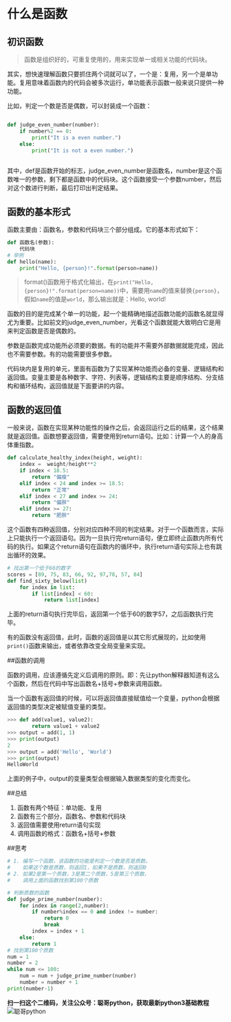 # 什么是函数

## 初识函数

>函数是组织好的，可重复使用的，用来实现单一或相关功能的代码块。

其实，想快速理解函数只要抓住两个词就可以了，一个是：复用，另一个是单功能。复用意味着函数内的代码会被多次运行，单功能表示函数一般来说只提供一种功能。

比如，判定一个数是否是偶数，可以封装成一个函数：
```python

def judge_even_number(number):
    if number%2 == 0:
        print("It is a even number.")
    else:
        print("It is not a even number.")
        
```
其中，def是函数开始的标志，judge_even_number是函数名，number是这个函数唯一的参数，剩下都是函数中的代码块。这个函数接受一个参数number，然后对这个数进行判断，最后打印出判定结果。

## 函数的基本形式
函数主要由：函数名，参数和代码块三个部分组成。它的基本形式如下：
```python
def 函数名(参数):
    代码块
# 举例
def hello(name):
    print("Hello, {person}!".format(person=name))
```
> format()函数用于格式化输出，在`print("Hello, {person}!".format(person=name))`中，需要用`name`的值来替换`{person}`，假如`name`的值是`world`，那么输出就是：Hello, world!

函数的目的是完成某个单一的功能，起一个能精确地描述函数功能的函数名就显得尤为重要。比如前文的judge_even_number，光看这个函数就能大致明白它是用来判定函数是否是偶数的。

参数是函数完成功能所必须要的数据。有的功能并不需要外部数据就能完成，因此也不需要参数。有的功能需要很多参数。

代码块内是复用的单元，里面有函数为了实现某种功能而必备的变量、逻辑结构和返回值。变量主要是各种数字、字符、列表等，逻辑结构主要是顺序结构、分支结构和循环结构，返回值就是下面要讲的内容。

## 函数的返回值

一般来说，函数在实现某种功能性的操作之后，会返回运行之后的结果，这个结果就是返回值。函数想要返回值，需要使用到return语句。比如：计算一个人的身高体重指数。
```python
def calculate_healthy_index(height, weight):
    index =  weight/height**2
    if index < 18.5:
        return "偏瘦"
    elif index < 24 and index >= 18.5:
        return "正常"
    elif index < 27 and index >= 24:
        return "偏胖"
    elif index >= 27:
        return "肥胖"
```
这个函数有四种返回值，分别对应四种不同的判定结果。对于一个函数而言，实际上只能执行一个返回语句。因为一旦执行完return语句，便立即终止函数内所有代码的执行。如果这个return语句在函数内的循环中，执行return语句实际上也有跳出循环的效果。

```python
# 找出第一个低于60的数字
scores = [89, 75, 83, 66, 92, 97,78, 57, 84]
def find_sixty_below(list)
    for index in list:
        if list[index] < 60:
            return list[index]
```
上面的return语句执行完毕后，返回第一个低于60的数字57，之后函数执行完毕。

有的函数没有返回值，此时，函数的返回值是以其它形式展现的，比如使用`print()`函数来输出，或者依靠改变全局变量来实现。

##函数的调用

函数的调用，应该遵循先定义后调用的原则。即：先让python解释器知道有这么个函数，然后在代码中写出函数名+括号+参数来调用函数。

当一个函数有返回值的时候，可以将返回值直接赋值给一个变量，python会根据返回值的类型决定被赋值变量的类型。

```python
>>> def add(value1, value2):
        return value1 + value2
>>> output = add(1, 1)
>>> print(output)
2
>>> output = add('Hello', 'World')
>>> print(output)
HelloWorld
```
上面的例子中，output的变量类型会根据输入数据类型的变化而变化。

##总结
1. 函数有两个特征：单功能、复用
2. 函数有三个部分，函数名、参数和代码块
3. 返回值需要使用return语句实现
4. 调用函数的格式：函数名+括号+参数

##思考

```python
# 1. 编写一个函数，该函数的功能是判定一个数是否是质数。
#    如果这个数是质数，则返回1，如果不是质数，则返回0
# 2. 如果2是第一个质数，3是第二个质数，5是第三个质数，
#    调用上面的函数找到第100个质数

# 判断质数的函数
def judge_prime_number(number):
    for index in range(2,number):
        if number%index == 0 and index != number:
            return 0
            break
        index = index + 1
    else:
        return 1
# 找到第100个质数
num = 1
number = 2
while num <= 100:
    num = num + judge_prime_number(number)
    number = number + 1
print(number-1)
```

**扫一扫这个二维码，关注公众号：聪哥python，获取最新python3基础教程**
![聪哥python](http://opa63tcx6.bkt.clouddn.com/qrcode%E8%81%AA%E5%93%A5python.jpg)
